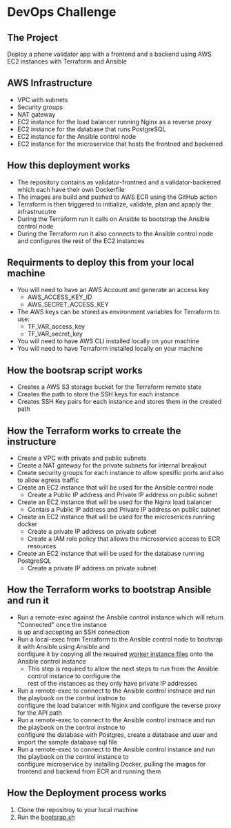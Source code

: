 # DevOps Challenge

## The Project

Deploy a phone validator app with a frontend and a backend using AWS EC2 instances
with Terraform and Ansible

## AWS Infrastructure

- VPC with subnets
- Security groups
- NAT gateway
- EC2 instance for the load balancer running Nginx as a reverse proxy
- EC2 instance for the database that runs PostgreSQL
- EC2 instance for the Ansible control node
- EC2 instance for the microservice that hosts the frontned and backened

## How this deployment works

- The repository contains as validator-frontned and a validator-backened which each have their own Dockerfile
- The images are build and pushed to AWS ECR using the GitHub action
- Terraform is then triggered to initialize, validate, plan and apaply the infrastrucutre
- During the Terraform run it calls on Ansible to bootstrap the Ansible control node
- During the Terraform run it also connects to the Ansible control node and configures the rest of the EC2 instances


## Requirments to deploy this from your local machine

- You will need to have an AWS Account and generate an access key
  - AWS_ACCESS_KEY_ID
  - AWS_SECRET_ACCESS_KEY
- The AWS keys can be stored as environment variables for Terraform to use:
  - TF_VAR_access_key
  - TF_VAR_secret_key
- You will need to have AWS CLI installed locally on your machine
- You will need to have Terraform installed locally on your machine

## How the bootsrap script works

- Creates a AWS S3 storage bucket for the Terraform remote state
- Creates the path to store the SSH keys for each instance
- Creates SSH Key pairs for each instance and stores them in the created path

## How the Terraform works to crreate the instructure

- Create a VPC with private and public subnets
- Create a NAT gateway for the private subnets for internal breakout
- Create security groups for each instance to allow spesific ports and also to allow egress traffic
- Create an EC2 instance that will be used for the Ansible control node
  - Create a Public IP address and Private IP address on public subnet
- Create an EC2 instance that will be used for the Nginx load balancer
  - Contais a Public IP address and Private IP address on public subnet
- Create an EC2 instance that will be used for the microserices running docker
  - Create a private IP address on private subnet
  - Create a IAM role policy that allows the microservice access to ECR resources
- Create an EC2 instance that will be used for the database running PostgreSQL
  - Create a private IP address on private subnet

## How the Terraform works to bootstrap Ansible and run it

- Run a remote-exec against the Ansbile control instance which will return "Connected" once the instance \
  is up and accepting an SSH connection
- Run a local-exec from Terraform to the Ansible control node to bootsrap it with Ansible using Ansible and \
  configure it by copying all the required [worker instance files](https://github.com/edwardpullen/devops_challenge/tree/main/infrastructure/ansible/config) onto the Ansible control instance
  - This step is required to allow the next steps to run from the Ansible control instance to configure the \
    rest of the instances as they only have private IP addresses
- Run a remote-exec to connect to the Ansible control instnace and run the playbook on the control instnce to \
  configure the load balancer with Nginx and configure the reverse proxy for the API path
- Run a remote-exec to connect to the Ansible control instnace and run the playbook on the control instnce to \
  configure the database with Postgres, create a database and user and import the sample database sql file
- Run a remote-exec to connect to the Ansible control instance and run the playbook on the control instance to \
  configure microservice by installing Docker, pulling the images for frontend and backend from ECR and running them

  
## How the Deployment process works

1. Clone the repositroy to your local machine
2. Run the [bootsrap.sh](https://github.com/edwardpullen/devops_challenge/blob/main/scripts/bootstrap.sh)

